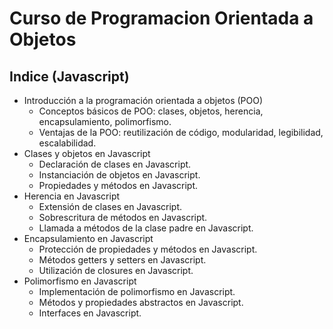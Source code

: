 # Curso de Programacion Orientada a Objetos

## Indice (Javascript)

- Introducción a la programación orientada a objetos (POO)
    - Conceptos básicos de POO: clases, objetos, herencia, encapsulamiento, polimorfismo.
    - Ventajas de la POO: reutilización de código, modularidad, legibilidad, escalabilidad.
- Clases y objetos en Javascript
    - Declaración de clases en Javascript.
    - Instanciación de objetos en Javascript.
    - Propiedades y métodos en Javascript.
- Herencia en Javascript
    - Extensión de clases en Javascript.
    - Sobrescritura de métodos en Javascript.
    - Llamada a métodos de la clase padre en Javascript.
- Encapsulamiento en Javascript
    - Protección de propiedades y métodos en Javascript.
    - Métodos getters y setters en Javascript.
    - Utilización de closures en Javascript.
- Polimorfismo en Javascript
    - Implementación de polimorfismo en Javascript.
    - Métodos y propiedades abstractos en Javascript.
    - Interfaces en Javascript.

